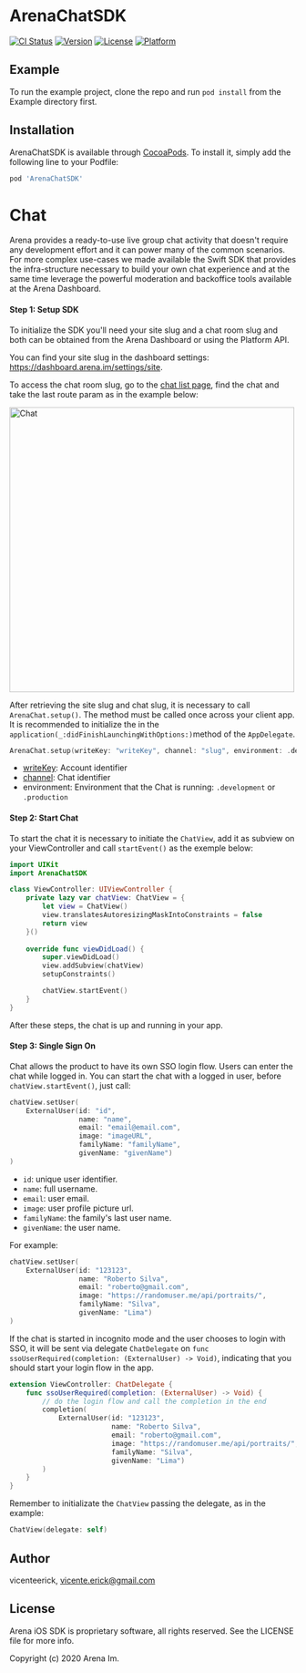 # ArenaChatSDK

[![CI Status](https://img.shields.io/travis/claudiamaganhi/ArenaChatSDK.svg?style=flat)](https://travis-ci.org/claudiamaganhi/ArenaChatSDK)
[![Version](https://img.shields.io/cocoapods/v/ArenaChatSDK.svg?style=flat)](https://cocoapods.org/pods/ArenaChatSDK)
[![License](https://img.shields.io/cocoapods/l/ArenaChatSDK.svg?style=flat)](https://cocoapods.org/pods/ArenaChatSDK)
[![Platform](https://img.shields.io/cocoapods/p/ArenaChatSDK.svg?style=flat)](https://cocoapods.org/pods/ArenaChatSDK)

## Example

To run the example project, clone the repo and run `pod install` from the Example directory first.


## Installation

ArenaChatSDK is available through [CocoaPods](https://cocoapods.org). To install
it, simply add the following line to your Podfile:

```ruby
pod 'ArenaChatSDK'
```

# Chat

Arena provides a ready-to-use live group chat activity that doesn't require any development effort and it can power many of the common scenarios. For more complex use-cases we made available the Swift SDK that provides the infra-structure necessary to build your own chat experience and at the same time leverage the powerful moderation and backoffice tools available at the Arena Dashboard.


#### Step 1: Setup SDK
To initialize the SDK you'll need your site slug and a chat room slug and both can be obtained from the Arena Dashboard or using the Platform API.

You can find your site slug in the dashboard settings: https://dashboard.arena.im/settings/site.

To access the chat room slug, go to the [chat list page](https://dashboard.arena.im/chatlist), find the chat and take the last route param as in the example below:

<img width="500" alt="Chat" src="https://user-images.githubusercontent.com/7659026/192896818-42bb0cb6-fac0-44ac-a86e-cf54bc10e468.png">


After retrieving the site slug and chat slug, it is necessary to call `ArenaChat.setup()`. The  method must be called once across your client app. It is recommended to initialize the in the `application(_:didFinishLaunchingWithOptions:)`method of the `AppDelegate`.

```swift
ArenaChat.setup(writeKey: "writeKey", channel: "slug", environment: .development)
```
*  [writeKey](https://dashboard.arena.im/settings/site): Account identifier
*  [channel](https://dashboard.arena.im/settings/site): Chat identifier
*  environment: Environment that the Chat is running: `.development` or `.production`

#### Step 2: Start Chat
To start the chat it is necessary to initiate the `ChatView`, add it as subview on your ViewController and call `startEvent()` as the exemple below:

```swift
import UIKit
import ArenaChatSDK

class ViewController: UIViewController {
    private lazy var chatView: ChatView = {
        let view = ChatView()
        view.translatesAutoresizingMaskIntoConstraints = false
        return view
    }()
    
    override func viewDidLoad() {
        super.viewDidLoad()
        view.addSubview(chatView)
        setupConstraints()

        chatView.startEvent()
    }
}
```

After these steps, the chat is up and running in your app.

#### Step 3: Single Sign On
Chat allows the product to have its own SSO login flow. Users can enter the chat while logged in. You can start the chat with a logged in user, before `chatView.startEvent()`, just call:

```swift
chatView.setUser(
    ExternalUser(id: "id",
                 name: "name",
                 email: "email@email.com",
                 image: "imageURL",
                 familyName: "familyName",
                 givenName: "givenName")
)
```

*  `id`: unique user identifier.
*  `name`: full username.
*  `email`: user email.
*  `image`: user profile picture url.
*  `familyName`: the family's last user name.
*  `givenName`: the user name.


For example:
```swift
chatView.setUser(
    ExternalUser(id: "123123",
                 name: "Roberto Silva",
                 email: "roberto@gmail.com",
                 image: "https://randomuser.me/api/portraits/",
                 familyName: "Silva",
                 givenName: "Lima")
)
```

If the chat is started in incognito mode and the user chooses to login with SSO, it will be sent via delegate `ChatDelegate` on `func ssoUserRequired(completion: (ExternalUser) -> Void)`, indicating that you should start your login flow in the app.

```swift
extension ViewController: ChatDelegate {
    func ssoUserRequired(completion: (ExternalUser) -> Void) {
        // do the login flow and call the completion in the end
        completion(
            ExternalUser(id: "123123",
                         name: "Roberto Silva",
                         email: "roberto@gmail.com",
                         image: "https://randomuser.me/api/portraits/",
                         familyName: "Silva",
                         givenName: "Lima")
        )
    }
}
```

Remember to initializate the `ChatView` passing the delegate, as in the example:

```swift
ChatView(delegate: self)
```

## Author

vicenteerick, vicente.erick@gmail.com

## License

Arena iOS SDK is proprietary software, all rights reserved. See the LICENSE file for more info.

Copyright (c) 2020 Arena Im.
